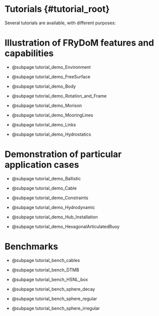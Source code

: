 Tutorials {#tutorial_root}
==========================

Several tutorials are available, with different purposes:

Illustration of FRyDoM features and capabilities
================================================

-   @subpage tutorial_demo_Environment
    
-   @subpage tutorial_demo_FreeSurface
    
-   @subpage tutorial_demo_Body

-   @subpage tutorial_demo_Rotation_and_Frame
    
-   @subpage tutorial_demo_Morison
    
-   @subpage tutorial_demo_MooringLines

-   @subpage tutorial_demo_Links

-   @subpage tutorial_demo_Hydrostatics


Demonstration of particular application cases
=============================================

-   @subpage tutorial_demo_Ballistic

-   @subpage tutorial_demo_Cable

-   @subpage tutorial_demo_Constraints

-   @subpage tutorial_demo_Hydrodynamic

-   @subpage tutorial_demo_Hub_Installation

-   @subpage tutorial_demo_HexagonalArticulatedBuoy

Benchmarks
==========

-   @subpage tutorial_bench_cables

-   @subpage tutorial_bench_DTMB

-   @subpage tutorial_bench_HSNL_box

-   @subpage tutorial_bench_sphere_decay

-   @subpage tutorial_bench_sphere_regular

-   @subpage tutorial_bench_sphere_irregular